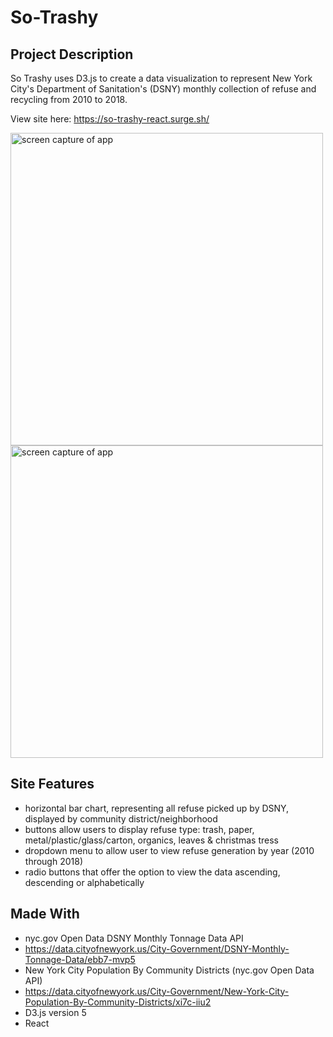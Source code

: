 # So-Trashy

## Project Description
So Trashy uses D3.js to create a data visualization to represent New York City's Department of Sanitation's (DSNY) monthly collection of refuse and recycling from 2010 to 2018.

View site here: https://so-trashy-react.surge.sh/

<img src="https://i.imgur.com/Zf8LOkR.png" width="500" alt="screen capture of app">
<img src="https://i.imgur.com/Ak3bbne.png" width="500" alt="screen capture of app">

## Site Features
-  horizontal bar chart, representing all refuse picked up by DSNY, displayed by community district/neighborhood
-  buttons allow users to display refuse type: trash, paper, metal/plastic/glass/carton, organics, leaves & christmas tress
-  dropdown menu to allow user to view refuse generation by year (2010 through 2018)
-  radio buttons that offer the option to view the data ascending, descending or alphabetically

## Made With
- nyc.gov Open Data DSNY Monthly Tonnage Data API
- https://data.cityofnewyork.us/City-Government/DSNY-Monthly-Tonnage-Data/ebb7-mvp5
- New York City Population By Community Districts (nyc.gov Open Data API)
- https://data.cityofnewyork.us/City-Government/New-York-City-Population-By-Community-Districts/xi7c-iiu2
- D3.js version 5
- React
